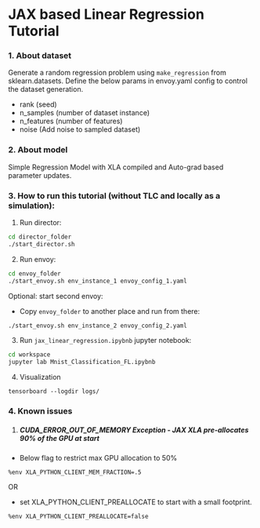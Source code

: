 # JAX based Linear Regression Tutorial

### 1. About dataset

Generate a random regression problem using `make_regression` from sklearn.datasets.
Define the below params in envoy.yaml config to control the dataset generation.
- rank (seed)
- n_samples (number of dataset instance)
- n_features (number of features)
- noise (Add noise to sampled dataset)


### 2. About model

Simple Regression Model with XLA compiled and Auto-grad based parameter updates.


### 3. How to run this tutorial (without TLC and locally as a simulation):

1. Run director:

```sh
cd director_folder
./start_director.sh
```

2. Run envoy:

```sh
cd envoy_folder
./start_envoy.sh env_instance_1 envoy_config_1.yaml
```

Optional: start second envoy:

- Copy `envoy_folder` to another place and run from there:

```sh
./start_envoy.sh env_instance_2 envoy_config_2.yaml
```

3. Run `jax_linear_regression.ipybnb` jupyter notebook:

```sh
cd workspace
jupyter lab Mnist_Classification_FL.ipybnb
```

4. Visualization

```
tensorboard --logdir logs/
```


### 4. Known issues

1. ##### CUDA_ERROR_OUT_OF_MEMORY Exception - JAX XLA pre-allocates 90% of the GPU at start

- Below flag to restrict max GPU allocation to 50%
```
%env XLA_PYTHON_CLIENT_MEM_FRACTION=.5
```
OR

- set XLA_PYTHON_CLIENT_PREALLOCATE to start with a small footprint.
```
%env XLA_PYTHON_CLIENT_PREALLOCATE=false
```